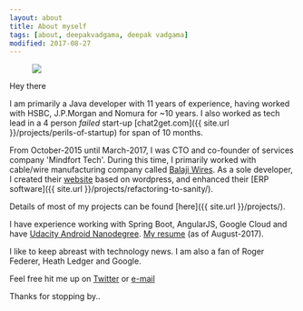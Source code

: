 ```yaml
---
layout: about
title: About myself
tags: [about, deepakvadgama, deepak vadgama]
modified: 2017-08-27
---
```


<figure>
    <a href="http://plus.google.com/+DeepakVadgama/photos"><img src="{{ site.url }}/images/aboutpage-image.jpg"></a>
</figure>

Hey there

I am primarily a Java developer with 11 years of experience, having worked with HSBC, J.P.Morgan and Nomura for ~10 years. 
 I also worked as tech lead in a 4 person *failed* start-up [chat2get.com]({{ site.url }}/projects/perils-of-startup) for span of 10 months. 

From October-2015 until March-2017, I was CTO and co-founder of services company 'Mindfort Tech'. During this time, I primarily worked with cable/wire manufacturing company called [Balaji Wires](https://balajiwires.in). As a sole developer, I created their [website](https://balajiwires.in) based on wordpress, and enhanced their [ERP software]({{ site.url }}/projects/refactoring-to-sanity/).

Details of most of my projects can be found [here]({{ site.url }}/projects/). 
 
I have experience working with Spring Boot, AngularJS, Google Cloud and have [Udacity Android Nanodegree](https://www.udacity.com/course/android-developer-nanodegree--nd801). [My resume](https://docs.google.com/document/d/1LgFWkJshx94o0DCmTvFmd_dlUNva9Vc4W7PAchhh3q4/edit?usp=sharing) (as of August-2017).  

I like to keep abreast with technology news. I am also a fan of Roger Federer, Heath Ledger and Google.

Feel free hit me up on [Twitter](https://twitter.com/deepakvadgama) or [e-mail](mailto:vadgama.deepak@gmail.com) 

Thanks for stopping by.. 
